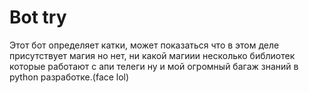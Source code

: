 # Bot try
Этот бот определяет катки, может показаться что в этом деле присутствует магия но нет, ни какой магиии несколько библиотек которые работают с апи телеги ну и мой огромный багаж знаний в python разработке.(face lol) 
